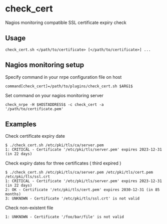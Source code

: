 # check_cert
Nagios monitoring compatible SSL certificate expiry check

## Usage
```
check_cert.sh </path/to/certificate> [</path/to/certificate>] ...
```

## Nagios monitoring setup
Specify command in your nrpe configuration file on host

```
command[check_cert]=/path/to/plugins/check_cert.sh $ARG1$
```

Set command on your nagios monitoring server

```
check_nrpe -H $HOSTADDRESS$ -c check_cert -a '/path/to/certificate.pem'
```

## Examples
Check certificate expiry date

```
$ ./check_cert.sh /etc/pki/tls/ca/server.pem
1: CRITICAL - Certificate '/etc/pki/tls/server.pem' expires 2023-12-31 (in 22 days)
```

Check expiry dates for three certificates ( third expired )

```
$ ./check_cert.sh /etc/pki/tls/ca/server.pem /etc/pki/tls/cert.pem /etc/pki/tls/ssl.crt
1: CRITICAL - Certificate '/etc/pki/tls/server.pem' expires 2023-12-31 (in 22 days)
2: OK - Certificate '/etc/pki/tls/cert.pem' expires 2030-12-31 (in 85 months)
3: UNKNOWN - Certificate '/etc/pki/tls/ssl.crt' is not valid
```
Check non-existent file

```$ ./check_cert.sh /foo/bar/file
1: UNKNOWN - Certificate '/foo/bar/file' is not valid
```
